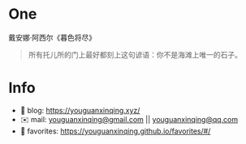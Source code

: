 
# One 
 
  
戴安娜·阿西尔《暮色将尽》 
 
>所有托儿所的门上最好都刻上这句谚语：你不是海滩上唯一的石子。        
 

# Info

- 📝 blog: https://youguanxinqing.xyz/
- ✉️  mail: youguanxinqing@gmail.com || youguanxinqing@qq.com
- 📙 favorites: https://youguanxinqing.github.io/favorites/#/
